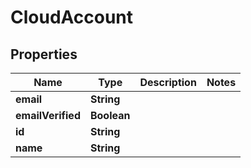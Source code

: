 

# CloudAccount


## Properties

| Name | Type | Description | Notes |
|------------ | ------------- | ------------- | -------------|
|**email** | **String** |  |  |
|**emailVerified** | **Boolean** |  |  |
|**id** | **String** |  |  |
|**name** | **String** |  |  |



